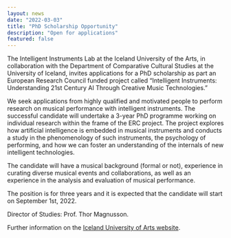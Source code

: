 ```yaml
---
layout: news
date: "2022-03-03"
title: "PhD Scholarship Opportunity"
description: "Open for applications"
featured: false
---
```


<script> import CaptionedImage from "../../components/Images/CaptionedImage.svelte" </script>

<CaptionedImage
  src="stock/phd2advert.jpeg"
  alt="A smiling young woman sitting in front of a laptop and a midi-keyboard. In the background there are yellow and blue shelves with instruments and fabrication devices."
  caption="Want to join the team? Application details below."/>

The Intelligent Instruments Lab at the Iceland University of the Arts, in collaboration with the Department of Comparative Cultural Studies at the University of Iceland, invites applications for a PhD scholarship as part an European Research Council funded project called “Intelligent Instruments: Understanding 21st Century AI Through Creative Music Technologies.” 

We seek applications from highly qualified and motivated people to perform research on musical performance with intelligent instruments. The successful candidate will undertake a 3-year PhD programme working on individual research within the frame of the ERC project. The project explores how artificial intelligence is embedded in musical instruments and conducts a study in the phenomenology of such instruments, the psychology of performing, and how we can foster an understanding of the internals of new intelligent technologies. 

The candidate will have a musical background (formal or not), experience in curating diverse musical events and collaborations, as well as an experience in the analysis and evaluation of musical performance.

The position is for three years and it is expected that the candidate will start on September 1st, 2022.

Director of Studies: Prof. Thor Magnusson.

Further information on the <a href="https://www.lhi.is/en/intent-phd-scholarship">Iceland University of Arts website</a>.
